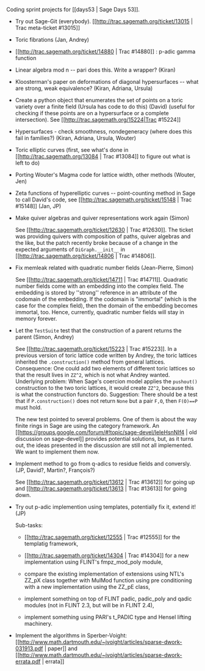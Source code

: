 Coding sprint projects for [[days53 | Sage Days 53]].


 * Try out Sage-Git (everybody). [[http://trac.sagemath.org/ticket/13015 | Trac meta-ticket #13015]]

 * Toric fibrations (Jan, Andrey)

 * [[http://trac.sagemath.org/ticket/14880 | Trac #14880]] : p-adic gamma function 

 * Linear algebra mod n -- pari does this. Write a wrapper? (Kiran)
  
 * Kloosterman's paper on deformations of diagonal hypersurfaces -- what are strong, weak equivalence? (Kiran, Adriana, Ursula)
  
 * Create a python object that enumerates the set of points on a toric variety over a finite field (Ursula has code to do this) (David) (useful for checking if these points are on a hypersurface or a complete intersection). See [[http://trac.sagemath.org/15224|Trac #15224]] 

 * Hypersurfaces - check smoothness, nondegeneracy (where does this fail in families?) (Kiran, Adriana, Ursula, Wouter)

 * Toric elliptic curves (first, see what's done in [[http://trac.sagemath.org/13084 | Trac #13084]] to figure out what is left to do)

 * Porting Wouter's Magma code for lattice width, other methods (Wouter, Jen)

 * Zeta functions of hyperelliptic curves -- point-counting method in Sage to call David's code, see [[http://trac.sagemath.org/ticket/15148 | Trac #15148]] (Jan, JP)

 * Make quiver algebras and quiver representations work again (Simon)

   See [[http://trac.sagemath.org/ticket/12630 | Trac #12630]]. The ticket was providing quivers with composition of paths, quiver algebras and the like, but the patch recently broke because of a change in the expected arguments of `DiGraph.__init__` in [[http://trac.sagemath.org/ticket/14806 | Trac #14806]].

 * Fix memleak related with quadratic number fields (Jean-Pierre, Simon)

   See [[http://trac.sagemath.org/ticket/14711 | Trac #14711]]. Quadratic number fields come with an embedding into the complex field. The embedding is stored by ''strong'' reference in an attribute of the codomain of the embedding. If the codomain is "immortal" (which is the case for the complex field), then the domain of the embedding becomes immortal, too. Hence, currently, quadratic number fields will stay in memory forever.

 * Let the `TestSuite` test that the construction of a parent returns the parent (Simon, Andrey)

   See [[http://trac.sagemath.org/ticket/15223 | Trac #15223]]. In a previous version of toric lattice code written by Andrey, the toric lattices inherited the `.construction()` method from general lattices. Consequence: One could add two elements of different toric lattices so that the result lives in `ZZ^2`, which is not what Andrey wanted. Underlying problem: When Sage's coercion model applies the `pushout()` construction to the two toric lattices, it would create `ZZ^2`, because this is what the construction functors do. Suggestion: There should be a test that if `P.construction()` does not return `None` but a pair `F,O`, then `F(O)==P` must hold.

   The new test pointed to several problems. One of them is about the way finite rings in Sage are using the category framework. An [[https://groups.google.com/forum/#!topic/sage-devel/IeIeHsnNIf4 | old discussion on sage-devel]] provides potential solutions, but, as it turns out, the ideas presented in the discussion are still not all implemented. We want to implement them now.

 * Implement method to go from q-adics to residue fields and conversly. (JP, David?, Martin?, François?)

   See [[http://trac.sagemath.org/ticket/13612 | Trac #13612]] for going up and [[http://trac.sagemath.org/ticket/13613 | Trac #13613]] for going down.

 * Try out p-adic implemention using templates, potentially fix it, extend it! (JP)

   Sub-tasks:
   * [[http://trac.sagemath.org/ticket/12555 | Trac #12555]] for the templatig framework,

   * [[http://trac.sagemath.org/ticket/14304 | Trac #14304]] for a new implementation using FLINT's fmpz_mod_poly module,

   * compare the existing implementation of extensions using NTL's ZZ_pX class together with MulMod function using pre conditioning with a new implementation using the ZZ_pE class,

   * implement something on top of FLINT padic, padic_poly and qadic modules (not in FLINT 2.3, but will be in FLINT 2.4),

   * implement something using PARI's t_PADIC type and Hensel lifting machinery.

 * Implement the algorithms in Sperber-Voight: [[http://www.math.dartmouth.edu/~jvoight/articles/sparse-dwork-031913.pdf | paper]] and [[http://www.math.dartmouth.edu/~jvoight/articles/sparse-dwork-errata.pdf | errata]]
